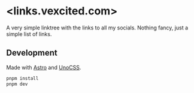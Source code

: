 # <links.vexcited.com>

A very simple linktree with the links to all my socials.
Nothing fancy, just a simple list of links.

## Development

Made with [Astro](https://astro.build/) and [UnoCSS](https://unocss.dev/).

```bash
pnpm install
pnpm dev
```
